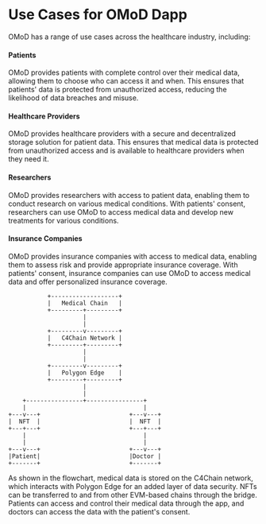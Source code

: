 # Use Cases for OMoD Dapp

OMoD has a range of use cases across the healthcare industry, including:

#### Patients

OMoD provides patients with complete control over their medical data, allowing them to choose who can access it and when. This ensures that patients' data is protected from unauthorized access, reducing the likelihood of data breaches and misuse.

#### Healthcare Providers

OMoD provides healthcare providers with a secure and decentralized storage solution for patient data. This ensures that medical data is protected from unauthorized access and is available to healthcare providers when they need it.

#### Researchers

OMoD provides researchers with access to patient data, enabling them to conduct research on various medical conditions. With patients' consent, researchers can use OMoD to access medical data and develop new treatments for various conditions.

#### Insurance Companies

OMoD provides insurance companies with access to medical data, enabling them to assess risk and provide appropriate insurance coverage. With patients' consent, insurance companies can use OMoD to access medical data and offer personalized insurance coverage.

```
           +-------------------+
           |   Medical Chain   |
           +---------+---------+
                     |
                     |
           +---------v---------+
           |   C4Chain Network |
           +---------+---------+
                     |
                     |
           +---------v---------+
           |   Polygon Edge    |
           +---------+---------+
                     |
                     |
    +----------------+----------------+
    |                                 |
+---v---+                         +---v---+
|  NFT  |                         |  NFT  |
+---+---+                         +---+---+
    |                                 |
    |                                 |
+---v---+                         +---v---+
|Patient|                         |Doctor |
+-------+                         +-------+

```

As shown in the flowchart, medical data is stored on the C4Chain network, which interacts with Polygon Edge for an added layer of data security. NFTs can be transferred to and from other EVM-based chains through the bridge. Patients can access and control their medical data through the app, and doctors can access the data with the patient's consent.
